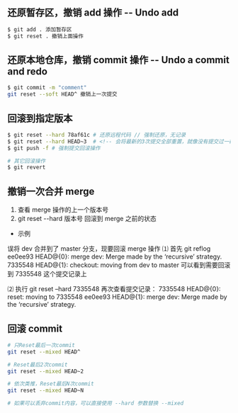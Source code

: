## 还原暂存区，撤销 add 操作 -- Undo add

```sh
$ git add . 添加暂存区
$ git reset . 撤销上面操作
```

## 还原本地仓库，撤销 commit 操作 -- Undo a commit and redo

```sh
$ git commit -m "comment"
git reset --soft HEAD^ 撤销上一次提交
```

## 回滚到指定版本

```bash
$ git reset --hard 78af61c # 还原远程代码 // 强制还原，无记录
$ git reset --hard HEAD~3  # <!-- 会将最新的3次提交全部重置，就像没有提交过一样。 -->
$ git push -f # 强制提交回滚操作

# 其它回滚操作
$ git revert
```

## 撤销一次合并 merge

1. 查看 merge 操作的上一个版本号
2. git reset --hard 版本号 回滚到 merge 之前的状态

- 示例

误将 dev 合并到了 master 分支，现要回滚 merge 操作
⑴ 首先 git reflog
ee0ee93 HEAD@{0}: merge dev: Merge made by the ‘recursive’ strategy.
7335548 HEAD@{1}: checkout: moving from dev to master
可以看到需要回滚到 7335548 这个提交记录上

⑵ 执行 git reset –hard 7335548
再次查看提交记录：
7335548 HEAD@{0}: reset: moving to 7335548
ee0ee93 HEAD@{1}: merge dev: Merge made by the ‘recursive’ strategy.

## 回滚 commit

```sh
# 只Reset最后一次commit
git reset --mixed HEAD^

# Reset最后2次commit
git reset --mixed HEAD~2

# 依次类推，Reset最后N次commit
git reset --mixed HEAD~N

# 如果可以丢弃commit内容，可以直接使用 --hard 参数替换 --mixed
```
